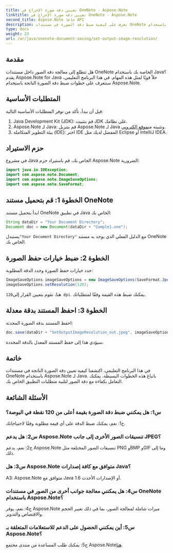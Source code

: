 ```yaml
---
title: تعيين دقة صورة الإخراج في OneNote - Aspose.Note
linktitle: تعيين دقة صورة الإخراج في OneNote - Aspose.Note
second_title: Aspose.Note جافا API
description: تعرف على كيفية ضبط دقة الصورة في مستندات OneNote باستخدام Aspose.Note لـ Java. اتبع دليلنا خطوة بخطوة لسهولة التنفيذ
type: docs
weight: 23
url: /ar/java/onenote-document-saving/set-output-image-resolution/
---
```

## مقدمة

هل تتطلع إلى معالجة دقة الصور داخل مستندات OneNote الخاصة بك باستخدام Java؟ يقدم Aspose.Note for Java حلاً قويًا لمثل هذه المهام. في هذا البرنامج التعليمي، سنتعرف على خطوات ضبط دقة الصورة الناتجة باستخدام Aspose.Note.

## المتطلبات الأساسية

قبل أن نبدأ، تأكد من توفر المتطلبات الأساسية التالية:

1. Java Development Kit (JDK): قم بتثبيت JDK على نظامك.
2. Aspose.Note لـ Java: قم بتنزيل Aspose.Note لـ Java وتثبيته من[موقع إلكتروني](https://releases.aspose.com/note/java/).
3. بيئة التطوير المتكاملة (IDE): اختر IDE المفضل لديك مثل Eclipse أو IntelliJ IDEA.

## حزم الاستيراد

في مشروع Java الخاص بك، قم باستيراد حزم Aspose.Note الضرورية:

```java
import java.io.IOException;
import com.aspose.note.Document;
import com.aspose.note.ImageSaveOptions;
import com.aspose.note.SaveFormat;
```

## الخطوة 1: قم بتحميل مستند OneNote

ابدأ بتحميل مستند OneNote في تطبيق Java الخاص بك:

```java
String dataDir = "Your Document Directory";
Document doc = new Document(dataDir + "Sample1.one");
```

 يستبدل`"Your Document Directory"` مع الدليل الفعلي الذي يوجد به مستند OneNote الخاص بك.

## الخطوة 2: ضبط خيارات حفظ الصورة

حدد خيارات حفظ الصورة وحدد الدقة المطلوبة:

```java
ImageSaveOptions imageSaveOptions = new ImageSaveOptions(SaveFormat.Jpeg);
imageSaveOptions.setResolution(120);
```

 هنا، نقوم بتعيين القرار إلى`120 dpi`. يمكنك ضبط هذه القيمة وفقًا لمتطلباتك.

## الخطوة 3: احفظ المستند بدقة معدلة

احفظ المستند بدقة الصورة المحدثة:

```java
doc.save(dataDir + "SetOutputImageResolution_out.jpeg", imageSaveOptions);
```

سيؤدي هذا إلى حفظ المستند المعدل بالدقة المحددة.

## خاتمة

في هذا البرنامج التعليمي، اكتشفنا كيفية تعيين دقة الصورة الناتجة في مستندات OneNote باستخدام Aspose.Note لـ Java. باتباع هذه الخطوات البسيطة، يمكنك التعامل بكفاءة مع دقة الصور لتلبية متطلبات التطبيق الخاص بك.


## الأسئلة الشائعة

### س1: هل يمكنني ضبط دقة الصورة بقيمة أعلى من 120 نقطة في البوصة؟

ج1: نعم، يمكنك ضبط الدقة على أي قيمة مطلوبة وفقًا لاحتياجاتك.

### س2: هل يدعم Aspose.Note تنسيقات الصور الأخرى إلى جانب JPEG؟

ج2: نعم، يدعم Aspose.Note تنسيقات الصور المختلفة مثل PNG وBMP وGIF وما إلى ذلك.

### س3: هل Aspose.Note متوافق مع كافة إصدارات Java؟

A3: Aspose.Note متوافق مع Java 1.6 أو الإصدارات الأحدث.

### س4: هل يمكنني معالجة جوانب أخرى من الصور في مستندات OneNote باستخدام Aspose.Note؟

ج4: نعم، يوفر Aspose.Note ميزات شاملة لمعالجة الصور، بما في ذلك تغيير الحجم والاقتصاص والتدوير.

### س5: أين يمكنني الحصول على الدعم للاستعلامات المتعلقة بـ Aspose.Note؟

 ج5: يمكنك طلب المساعدة من منتدى مجتمع Aspose.Note[هنا](https://forum.aspose.com/c/note/28).
